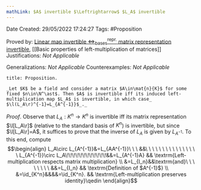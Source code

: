 ```yaml
---
mathLink: $A$ invertible $\Leftrightarrow$ $L_A$ invertible
---
```


<div class="topSpace"></div>

Date Created: 29/05/2022 17:24:27
Tags: #Proposition

Proved by: [Linear map invertible $\Leftrightarrow^\textrm{repr.}_\textrm{bases}$ matrix representation invertible](Linear%20map%20invertible%20repr%20under%20basis%20matrix%20representation%20invertible.md), [[Basic properties of left-multiplication of matrices]]
Justifications: _Not Applicable_

Generalizations: _Not Applicable_
Counterexamples: _Not Applicable_

``` ad-Proposition
title: Proposition.

_Let $K$ be a field and consider a matrix $A\in\mat{n}{K}$ for some fixed $n\in\N^\ast$. Then $A$ is invertible iff its induced left-multiplication map $L_A$ is invertible, in which case_ $\l(L_A\r)^{-1}=L_{A^{-1}}$_._

```

_Proof_. Observe that $L_A:K^n\to K^n$ is invertible iff its matrix representation $\l[L_A\r]$ (relative to the standard basis of $K^n$) is invertible, but since $\l[L_A\r]=A$, it suffices to prove that the inverse of $L_A$ is given by $L_{A^{-1}}$. To this end, compute
$$\begin{align}
    L_A\circ L_{A^{-1}}&=L_{AA^{-1}}\ \ \ &&\ \ \ \ \ \ \ \ \ \ \ \ \ \ \ \ L_{A^{-1}}\circ L_A\!\!\!\!\!\!\!\!\!\!\!\!&&=L_{A^{-1}A} && \textrm{Left-multiplication respects matrix multiplication} \\
    &=L_{I_n}&&\textrm{and}\ \ \ \ \ \ \ \ &&=L_{I_n} && \textrm{Definition of $A^{-1}$} \\
    &=\id_{K^n}&&&&=\id_{K^n}. && \textrm{Left-multiplication preserves identity}\qedin
\end{align}$$
